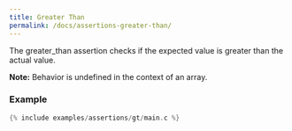 ```yaml
---
title: Greater Than
permalink: /docs/assertions-greater-than/
---
```


The greater_than assertion checks if the expected value is greater than the actual value.

**Note:** Behavior is undefined in the context of an array.

### Example

```c
{% include examples/assertions/gt/main.c %}
```